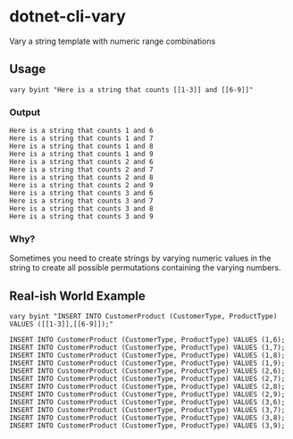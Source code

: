 # dotnet-cli-vary
Vary a string template with numeric range combinations

## Usage

`vary byint "Here is a string that counts [[1-3]] and [[6-9]]"`

### Output

```
Here is a string that counts 1 and 6
Here is a string that counts 1 and 7
Here is a string that counts 1 and 8
Here is a string that counts 1 and 9
Here is a string that counts 2 and 6
Here is a string that counts 2 and 7
Here is a string that counts 2 and 8
Here is a string that counts 2 and 9
Here is a string that counts 3 and 6
Here is a string that counts 3 and 7
Here is a string that counts 3 and 8
Here is a string that counts 3 and 9
```

### Why?

Sometimes you need to create strings by varying numeric values in the string to create all possible permutations containing the varying numbers.

## Real-ish World Example

`vary byint "INSERT INTO CustomerProduct (CustomerType, ProductType) VALUES ([[1-3]],[[6-9]]);"`

```
INSERT INTO CustomerProduct (CustomerType, ProductType) VALUES (1,6);
INSERT INTO CustomerProduct (CustomerType, ProductType) VALUES (1,7);
INSERT INTO CustomerProduct (CustomerType, ProductType) VALUES (1,8);
INSERT INTO CustomerProduct (CustomerType, ProductType) VALUES (1,9);
INSERT INTO CustomerProduct (CustomerType, ProductType) VALUES (2,6);
INSERT INTO CustomerProduct (CustomerType, ProductType) VALUES (2,7);
INSERT INTO CustomerProduct (CustomerType, ProductType) VALUES (2,8);
INSERT INTO CustomerProduct (CustomerType, ProductType) VALUES (2,9);
INSERT INTO CustomerProduct (CustomerType, ProductType) VALUES (3,6);
INSERT INTO CustomerProduct (CustomerType, ProductType) VALUES (3,7);
INSERT INTO CustomerProduct (CustomerType, ProductType) VALUES (3,8);
INSERT INTO CustomerProduct (CustomerType, ProductType) VALUES (3,9);

```
